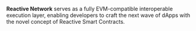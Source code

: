 **Reactive Network** serves as a fully EVM-compatible interoperable execution layer, enabling developers to craft
the next wave of dApps with the novel concept of Reactive Smart Contracts.
